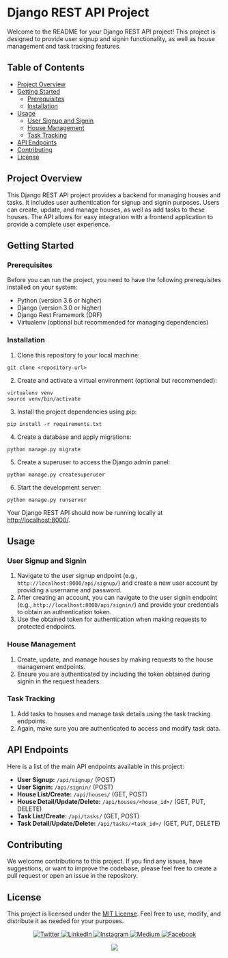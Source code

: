 

<h1>Django REST API Project </h1>

<p>Welcome to the README for your Django REST API project! This project is designed to provide user signup and signin functionality, as well as house management and task tracking features.</p>

<h2>Table of Contents</h2>

<ul>
    <li><a href="#project-overview">Project Overview</a></li>
    <li><a href="#getting-started">Getting Started</a>
        <ul>
            <li><a href="#prerequisites">Prerequisites</a></li>
            <li><a href="#installation">Installation</a></li>
        </ul>
    </li>
    <li><a href="#usage">Usage</a>
        <ul>
            <li><a href="#user-signup-and-signin">User Signup and Signin</a></li>
            <li><a href="#house-management">House Management</a></li>
            <li><a href="#task-tracking">Task Tracking</a></li>
        </ul>
    </li>
    <li><a href="#api-endpoints">API Endpoints</a></li>
    <li><a href="#contributing">Contributing</a></li>
    <li><a href="#license">License</a></li>
</ul>

<h2 id="project-overview">Project Overview</h2>

<p>This Django REST API project provides a backend for managing houses and tasks. It includes user authentication for signup and signin purposes. Users can create, update, and manage houses, as well as add tasks to these houses. The API allows for easy integration with a frontend application to provide a complete user experience.</p>

<h2 id="getting-started">Getting Started</h2>

<h3 id="prerequisites">Prerequisites</h3>

<p>Before you can run the project, you need to have the following prerequisites installed on your system:</p>

<ul>
    <li>Python (version 3.6 or higher)</li>
    <li>Django (version 3.0 or higher)</li>
    <li>Django Rest Framework (DRF)</li>
    <li>Virtualenv (optional but recommended for managing dependencies)</li>
</ul>

<h3 id="installation">Installation</h3>

<ol>
    <li>Clone this repository to your local machine:</li>
</ol>

<pre><code>git clone &lt;repository-url&gt;</code></pre>

<ol start="2">
    <li>Create and activate a virtual environment (optional but recommended):</li>
</ol>

<pre><code>virtualenv venv
source venv/bin/activate</code></pre>

<ol start="3">
    <li>Install the project dependencies using pip:</li>
</ol>

<pre><code>pip install -r requirements.txt</code></pre>

<ol start="4">
    <li>Create a database and apply migrations:</li>
</ol>

<pre><code>python manage.py migrate</code></pre>

<ol start="5">
    <li>Create a superuser to access the Django admin panel:</li>
</ol>

<pre><code>python manage.py createsuperuser</code></pre>

<ol start="6">
    <li>Start the development server:</li>
</ol>

<pre><code>python manage.py runserver</code></pre>

<p>Your Django REST API should now be running locally at <a href="http://localhost:8000/">http://localhost:8000/</a>.</p>

<h2 id="usage">Usage</h2>

<h3 id="user-signup-and-signin">User Signup and Signin</h3>

<ol>
    <li>Navigate to the user signup endpoint (e.g., <code>http://localhost:8000/api/signup/</code>) and create a new user account by providing a username and password.</li>
    <li>After creating an account, you can navigate to the user signin endpoint (e.g., <code>http://localhost:8000/api/signin/</code>) and provide your credentials to obtain an authentication token.</li>
    <li>Use the obtained token for authentication when making requests to protected endpoints.</li>
</ol>

<h3 id="house-management">House Management</h3>

<ol>
    <li>Create, update, and manage houses by making requests to the house management endpoints.</li>
    <li>Ensure you are authenticated by including the token obtained during signin in the request headers.</li>
</ol>

<h3 id="task-tracking">Task Tracking</h3>

<ol>
    <li>Add tasks to houses and manage task details using the task tracking endpoints.</li>
    <li>Again, make sure you are authenticated to access and modify task data.</li>
</ol>

<h2 id="api-endpoints">API Endpoints</h2>

<p>Here is a list of the main API endpoints available in this project:</p>

<ul>
    <li><strong>User Signup:</strong> <code>/api/signup/</code> (POST)</li>
    <li><strong>User Signin:</strong> <code>/api/signin/</code> (POST)</li>
    <li><strong>House List/Create:</strong> <code>/api/houses/</code> (GET, POST)</li>
    <li><strong>House Detail/Update/Delete:</strong> <code>/api/houses/&lt;house_id&gt;/</code> (GET, PUT, DELETE)</li>
    <li><strong>Task List/Create:</strong> <code>/api/tasks/</code> (GET, POST)</li>
    <li><strong>Task Detail/Update/Delete:</strong> <code>/api/tasks/&lt;task_id&gt;/</code> (GET, PUT, DELETE)</li>
</ul>

<h2 id="contributing">Contributing</h2>

<p>We welcome contributions to this project. If you find any issues, have suggestions, or want to improve the codebase, please feel free to create a pull request or open an issue in the repository.</p>

<h2 id="license">License</h2>

<p>This project is licensed under the <a href="LICENSE">MIT License</a>. Feel free to use, modify, and distribute it as needed for your purposes.</p>


<div align="center">
  
<p align="center">
  <a href="https://twitter.com/" target="_blank">
    <img src="https://img.shields.io/badge/twitter-%231DA1F2.svg?&style=for-the-badge&logo=twitter&logoColor=white&color=071A2C" alt="Twitter"/>
  </a>
  <a href="https://www.linkedin.com/in/" target="_blank">
    <img src="https://img.shields.io/badge/linkedin-%230077B5.svg?&style=for-the-badge&logo=linkedin&logoColor=white&color=071A2C" alt="LinkedIn"/>
  </a>
  <a href="https://instagram.com/" target="_blank">
    <img src="https://img.shields.io/badge/instagram-%23E4405F.svg?&style=for-the-badge&logo=instagram&logoColor=white&color=071A2C" alt="Instagram"/>
  </a>
  <a href="https://medium.com/" target="_blank">
    <img src="https://img.shields.io/badge/medium-%2312100E.svg?&style=for-the-badge&logo=medium&logoColor=white&color=071A2C" alt="Medium"/>
  </a>
  <a href="https://www.facebook.com/" target="_blank">
    <img src="https://img.shields.io/badge/facebook-%231877F2.svg?&style=for-the-badge&logo=facebook&logoColor=white&color=071A2C" alt="Facebook"/>
  </a>
</p>

 <img align="center" src="https://github.com/demartini/demartini/blob/master/code.gif" />
<br>

 
